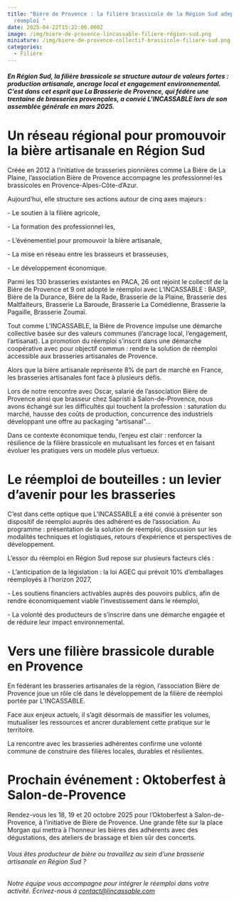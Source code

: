 ```yaml
---
title: "Bière de Provence : la filière brassicole de la Région Sud adepte du
  réemploi "
date: 2025-04-22T15:22:00.000Z
image: /img/biere-de-provence-lincassable-filiere-région-sud.png
miniature: /img/biere-de-provence-collectif-brassicole-filiere-sud.png
categories:
  - Filière
---
```

##### En Région Sud, la filière brassicole se structure autour de valeurs fortes : production artisanale, ancrage local et engagement environnemental. C’est dans cet esprit que La Brasserie de Provence, qui fédère une trentaine de brasseries provençales, a convié L’INCASSABLE lors de son assemblée générale en mars 2025.

# Un réseau régional pour promouvoir la bière artisanale en Région Sud

Créée en 2012 à l’initiative de brasseries pionnières comme La Bière de La Plaine, l’association Bière de Provence accompagne les professionnel·les brassicoles en Provence-Alpes-Côte-d’Azur. 

Aujourd’hui, elle structure ses actions autour de cinq axes majeurs :

\- Le soutien à la filière agricole,

\- La formation des professionnel·les,

\- L’événementiel pour promouvoir la bière artisanale,

\- La mise en réseau entre les brasseurs et brasseuses, 

\- Le développement économique.

Parmi les 130 brasseries existantes en PACA, 26 ont rejoint le collectif de la Bière de Provence et 9 ont adopté le réemploi avec L’INCASSABLE : BASP, Bière de la Durance, Bière de la Rade, Brasserie de la Plaine, Brasserie des Maltfaiteurs, Brasserie La Baroude, Brasserie La Comédienne, Brasserie la Pagaille, Brasserie Zoumaï. 

Tout comme L’INCASSABLE, la Bière de Provence impulse une démarche collective basée sur des valeurs communes (l’ancrage local, l’engagement, l’artisanat). La promotion du réemploi s’inscrit dans une démarche coopérative avec pour objectif commun : rendre la solution de réemploi accessible aux brasseries artisanales de Provence.



Alors que la bière artisanale représente 8% de part de marché en France, les brasseries artisanales font face à plusieurs défis. 

Lors de notre rencontre avec Oscar, salarié de l’association Bière de Provence ainsi que brasseur chez Sapristi à Salon-de-Provence, nous avons échangé sur les difficultés qui touchent la profession : saturation du marché, hausse des coûts de production, concurrence des industriels développant une offre au packaging “artisanal”...  

Dans ce contexte économique tendu, l’enjeu est clair : renforcer la résilience de la filière brassicole en mutualisant les forces et en faisant évoluer les pratiques vers un modèle plus vertueux.



# Le réemploi de bouteilles : un levier d’avenir pour les brasseries 

C’est dans cette optique que L’INCASSABLE a été convié à présenter son dispositif de réemploi auprès des adhérent·es de l’association. Au programme : présentation de la solution de réemploi, discussion sur les modalités techniques et logistiques, retours d’expérience et perspectives de développement.

L’essor du réemploi en Région Sud repose sur plusieurs facteurs clés :

\- L’anticipation de la législation : la loi AGEC qui prévoit 10% d’emballages réemployés à l’horizon 2027,

\- Les soutiens financiers activables auprès des pouvoirs publics, afin de rendre économiquement viable l’investissement dans le réemploi,

\- La volonté des producteurs de s’inscrire dans une démarche engagée et de réduire leur impact environnemental.

# Vers une filière brassicole durable en Provence

En fédérant les brasseries artisanales de la région, l’association Bière de Provence joue un rôle clé dans le développement de la filière de réemploi portée par L’INCASSABLE.

Face aux enjeux actuels, il s’agit désormais de massifier les volumes, mutualiser les ressources et ancrer durablement cette pratique sur le territoire.

La rencontre avec les brasseries adhérentes confirme une volonté commune de construire des filières locales, durables et résilientes.  

# Prochain événement : Oktoberfest à Salon-de-Provence

Rendez-vous les 18, 19 et 20 octobre 2025 pour l’Oktoberfest à Salon-de-Provence, à l’initiative de Bière de Provence. Une grande fête sur la place Morgan qui mettra à l’honneur les bières des adhérents avec des dégustations, des ateliers de brassage et bien sûr des concerts.



###### Vous êtes producteur de bière ou travaillez au sein d’une brasserie artisanale en Région Sud ?

###### Notre équipe vous accompagne pour intégrer le réemploi dans votre activité. Écrivez-nous à contact@lincassable.com
